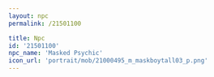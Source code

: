 ```yaml
---
layout: npc
permalink: /21501100

title: Npc
id: '21501100'
npc_name: 'Masked Psychic'
icon_url: 'portrait/mob/21000495_m_maskboytall03_p.png'
---
```

